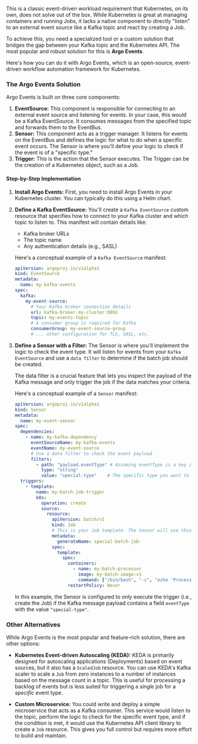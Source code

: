 This is a classic event-driven workload requirement that Kubernetes, on its own, does not solve out of the box. While Kubernetes is great at managing containers and running Jobs, it lacks a native component to directly "listen" to an external event source like a Kafka topic and react by creating a Job.

To achieve this, you need a specialized tool or a custom solution that bridges the gap between your Kafka topic and the Kubernetes API. The most popular and robust solution for this is **Argo Events**.

Here's how you can do it with Argo Events, which is an open-source, event-driven workflow automation framework for Kubernetes.

### The Argo Events Solution

Argo Events is built on three core components:

1.  **EventSource:** This component is responsible for connecting to an external event source and listening for events. In your case, this would be a Kafka EventSource. It consumes messages from the specified topic and forwards them to the EventBus.
2.  **Sensor:** This component acts as a trigger manager. It listens for events on the EventBus and defines the logic for what to do when a specific event occurs. The Sensor is where you'll define your logic to check if the event is of a "specific type."
3.  **Trigger:** This is the action that the Sensor executes. The Trigger can be the creation of a Kubernetes object, such as a Job.

#### Step-by-Step Implementation

1.  **Install Argo Events:** First, you need to install Argo Events in your Kubernetes cluster. You can typically do this using a Helm chart.

2.  **Define a Kafka EventSource:** You'll create a `Kafka EventSource` custom resource that specifies how to connect to your Kafka cluster and which topic to listen to. This manifest will contain details like:

      * Kafka broker URLs
      * The topic name
      * Any authentication details (e.g., SASL)

    Here's a conceptual example of a `Kafka EventSource` manifest:

    ```yaml
    apiVersion: argoproj.io/v1alpha1
    kind: EventSource
    metadata:
      name: my-kafka-events
    spec:
      kafka:
        my-event-source:
          # Your Kafka broker connection details
          url: kafka-broker.my-cluster:9092
          topic: my-events-topic
          # A consumer group is required for Kafka
          consumerGroup: my-event-source-group
          # ... other configuration for TLS, SASL, etc.
    ```

3.  **Define a Sensor with a Filter:** The Sensor is where you'll implement the logic to check the event type. It will listen for events from your `Kafka EventSource` and use a `data filter` to determine if the batch job should be created.

    The data filter is a crucial feature that lets you inspect the payload of the Kafka message and only trigger the job if the data matches your criteria.

    Here's a conceptual example of a `Sensor` manifest:

    ```yaml
    apiVersion: argoproj.io/v1alpha1
    kind: Sensor
    metadata:
      name: my-event-sensor
    spec:
      dependencies:
        - name: my-kafka-dependency
          eventSourceName: my-kafka-events
          eventName: my-event-source
          # Use a data filter to check the event payload
          filters:
            - path: "payload.eventType" # Assuming eventType is a key in your Kafka message payload
              type: "string"
              value: "special-type"    # The specific type you want to trigger on
      triggers:
        - template:
            name: my-batch-job-trigger
            k8s:
              operation: create
              source:
                resource:
                  apiVersion: batch/v1
                  kind: Job
                  # This is your Job template. The Sensor will use this to create a Job.
                  metadata:
                    generateName: special-batch-job-
                  spec:
                    template:
                      spec:
                        containers:
                          - name: my-batch-processor
                            image: my-batch-image:v1
                            command: ["/bin/bash", "-c", "echo 'Processing event'; sleep 10"]
                        restartPolicy: Never
    ```

    In this example, the Sensor is configured to only execute the trigger (i.e., create the Job) if the Kafka message payload contains a field `eventType` with the value `"special-type"`.

### Other Alternatives

While Argo Events is the most popular and feature-rich solution, there are other options:

  * **Kubernetes Event-driven Autoscaling (KEDA):** KEDA is primarily designed for autoscaling applications (Deployments) based on event sources, but it also has a `ScaledJob` resource. You can use KEDA's Kafka scaler to scale a `Job` from zero instances to a number of instances based on the message count in a topic. This is useful for processing a backlog of events but is less suited for triggering a *single* job for a *specific* event type.

  * **Custom Microservice:** You could write and deploy a simple microservice that acts as a Kafka consumer. This service would listen to the topic, perform the logic to check for the specific event type, and if the condition is met, it would use the Kubernetes API client library to create a `Job` resource. This gives you full control but requires more effort to build and maintain.